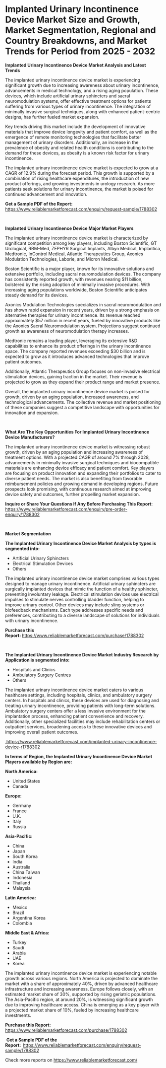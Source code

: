 <p><h1>Implanted Urinary Incontinence Device Market Size and Growth, Market Segmentation, Regional and Country Breakdowns, and Market Trends for Period from 2025 -  2032</h1></p><p><strong>Implanted Urinary Incontinence Device Market Analysis and Latest Trends</strong></p>
<p><p>The implanted urinary incontinence device market is experiencing significant growth due to increasing awareness about urinary incontinence, advancements in medical technology, and a rising aging population. These devices, which include artificial urinary sphincters and sacral neuromodulation systems, offer effective treatment options for patients suffering from various types of urinary incontinence. The integration of minimally invasive surgical techniques, along with enhanced patient-centric designs, has further fueled market expansion.</p><p>Key trends driving this market include the development of innovative materials that improve device longevity and patient comfort, as well as the emergence of remote monitoring technologies that facilitate better management of urinary disorders. Additionally, an increase in the prevalence of obesity and related health conditions is contributing to the demand for these devices, as obesity is a known risk factor for urinary incontinence.</p><p>The implanted urinary incontinence device market is expected to grow at a CAGR of 12.9% during the forecast period. This growth is supported by a combination of rising healthcare expenditures, the introduction of new product offerings, and growing investments in urology research. As more patients seek solutions for urinary incontinence, the market is poised for continued advancement and innovation.</p></p>
<p><strong>Get a Sample PDF of the Report:&nbsp;</strong> <a href="https://www.reliablemarketforecast.com/enquiry/request-sample/1788302?utm_campaign=2516&utm_medium=2&utm_source=Github&utm_content=ia&utm_term=05032025&utm_id=implanted-urinary-incontinence-device">https://www.reliablemarketforecast.com/enquiry/request-sample/1788302</a></p>
<p>&nbsp;</p>
<p><strong>Implanted Urinary Incontinence Device Major Market Players</strong></p>
<p><p>The implanted urinary incontinence device market is characterized by significant competition among key players, including Boston Scientific, GT Urological, RBM-Med, ZEPHYR Surgical Implants, Albyn Medical, Implantica, Medtronic, InControl Medical, Atlantic Therapeutics Group, Axonics Modulation Technologies, Laborie, and Micron Medical. </p><p>Boston Scientific is a major player, known for its innovative solutions and extensive portfolio, including sacral neuromodulation devices. The company has consistently reported growth, with revenues nearing $11 billion, bolstered by the rising adoption of minimally invasive procedures. With increasing aging populations worldwide, Boston Scientific anticipates steady demand for its devices.</p><p>Axonics Modulation Technologies specializes in sacral neuromodulation and has shown rapid expansion in recent years, driven by a strong emphasis on alternative therapies for urinary incontinence. Its revenue reached approximately $57 million in recent years, fueled by innovative products like the Axonics Sacral Neuromodulation system. Projections suggest continued growth as awareness of neuromodulation therapy increases.</p><p>Medtronic remains a leading player, leveraging its extensive R&D capabilities to enhance its product offerings in the urinary incontinence space. The company reported revenues exceeding $30 billion and is expected to grow as it introduces advanced technologies that improve patient outcomes.</p><p>Additionally, Atlantic Therapeutics Group focuses on non-invasive electrical stimulation devices, gaining traction in the market. Their revenue is projected to grow as they expand their product range and market presence.</p><p>Overall, the implanted urinary incontinence device market is poised for growth, driven by an aging population, increased awareness, and technological advancements. The collective revenue and market positioning of these companies suggest a competitive landscape with opportunities for innovation and expansion.</p></p>
<p>&nbsp;</p>
<p><strong>What Are The Key Opportunities For Implanted Urinary Incontinence Device Manufacturers?</strong></p>
<p><p>The implanted urinary incontinence device market is witnessing robust growth, driven by an aging population and increasing awareness of treatment options. With a projected CAGR of around 7% through 2028, advancements in minimally invasive surgical techniques and biocompatible materials are enhancing device efficacy and patient comfort. Key players are focusing on product innovation and expanding their portfolios to cater to diverse patient needs. The market is also benefiting from favorable reimbursement policies and growing demand in developing regions. Future prospects look promising, with continuous research aimed at improving device safety and outcomes, further propelling market expansion.</p></p>
<p><strong>Inquire or Share Your Questions If Any Before Purchasing This Report:</strong> <a href="https://www.reliablemarketforecast.com/enquiry/pre-order-enquiry/1788302?utm_campaign=2516&utm_medium=2&utm_source=Github&utm_content=ia&utm_term=05032025&utm_id=implanted-urinary-incontinence-device">https://www.reliablemarketforecast.com/enquiry/pre-order-enquiry/1788302</a></p>
<p>&nbsp;</p>
<p><strong>Market Segmentation</strong></p>
<p><strong>The Implanted Urinary Incontinence Device Market Analysis by types is segmented into:</strong></p>
<p><ul><li>Artificial Urinary Sphincters</li><li>Electrical Stimulation Devices</li><li>Others</li></ul></p>
<p><p>The implanted urinary incontinence device market comprises various types designed to manage urinary incontinence. Artificial urinary sphincters are surgically implanted devices that mimic the function of a healthy sphincter, preventing involuntary leakage. Electrical stimulation devices use electrical impulses to stimulate nerves controlling bladder function, helping to improve urinary control. Other devices may include sling systems or biofeedback mechanisms. Each type addresses specific needs and preferences, contributing to a diverse landscape of solutions for individuals with urinary incontinence.</p></p>
<p><strong>Purchase this Report:&nbsp;</strong><a href="https://www.reliablemarketforecast.com/purchase/1788302?utm_campaign=2516&utm_medium=2&utm_source=Github&utm_content=ia&utm_term=05032025&utm_id=implanted-urinary-incontinence-device">https://www.reliablemarketforecast.com/purchase/1788302</a></p>
<p>&nbsp;</p>
<p><strong>The Implanted Urinary Incontinence Device Market Industry Research by Application is segmented into:</strong></p>
<p><ul><li>Hospitals and Clinics</li><li>Ambulatory Surgery Centres</li><li>Others</li></ul></p>
<p><p>The implanted urinary incontinence device market caters to various healthcare settings, including hospitals, clinics, and ambulatory surgery centers. In hospitals and clinics, these devices are used for diagnosing and treating urinary incontinence, providing patients with long-term solutions. Ambulatory surgery centers offer a less invasive environment for the implantation process, enhancing patient convenience and recovery. Additionally, other specialized facilities may include rehabilitation centers or outpatient services, broadening access to these innovative devices and improving overall patient outcomes.</p></p>
<p><a href="https://www.reliablemarketforecast.com/implanted-urinary-incontinence-device-r1788302?utm_campaign=2516&utm_medium=2&utm_source=Github&utm_content=ia&utm_term=05032025&utm_id=implanted-urinary-incontinence-device">&nbsp;https://www.reliablemarketforecast.com/implanted-urinary-incontinence-device-r1788302</a></p>
<p><strong>In terms of Region, the Implanted Urinary Incontinence Device Market Players available by Region are:</strong></p>
<p>
    <p> <strong> North America: </strong>
        <ul>
            <li>United States</li>
            <li>Canada</li>
        </ul>
        </p> 
    <p> <strong> Europe: </strong>
        <ul>
            <li>Germany</li>
            <li>France</li>
            <li>U.K.</li>
            <li>Italy</li>
            <li>Russia</li>
        </ul>
        </p> 
    <p> <strong> Asia-Pacific: </strong>
        <ul>
            <li>China</li>
            <li>Japan</li>
            <li>South Korea</li>
            <li>India</li>
            <li>Australia</li>
            <li>China Taiwan</li>
            <li>Indonesia</li>
            <li>Thailand</li>
            <li>Malaysia</li>
        </ul>
        </p> 
    <p> <strong> Latin America: </strong>
        <ul>
            <li>Mexico</li>
            <li>Brazil</li>
            <li>Argentina Korea</li>
            <li>Colombia</li>
        </ul>
        </p> 
    <p> <strong> Middle East & Africa: </strong>
        <ul>
            <li>Turkey</li>
            <li>Saudi</li>
            <li>Arabia</li>
            <li>UAE</li>
            <li>Korea</li>
        </ul>
    </p>
    </p>
<p><p>The implanted urinary incontinence device market is experiencing notable growth across various regions. North America is projected to dominate the market with a share of approximately 40%, driven by advanced healthcare infrastructure and increasing awareness. Europe follows closely, with an estimated market share of 30%, supported by rising geriatric populations. The Asia-Pacific region, at around 20%, is witnessing significant growth due to improving healthcare access. China is emerging as a key player with a projected market share of 10%, fueled by increasing healthcare investments.</p></p>
<p><strong>Purchase this Report: </strong><a href="https://www.reliablemarketforecast.com/purchase/1788302?utm_campaign=2516&utm_medium=2&utm_source=Github&utm_content=ia&utm_term=05032025&utm_id=implanted-urinary-incontinence-device">https://www.reliablemarketforecast.com/purchase/1788302</a></p>
<p>&nbsp;<strong>Get a Sample PDF of the Report:&nbsp;&nbsp;</strong><a href="https://www.reliablemarketforecast.com/enquiry/request-sample/1788302?utm_campaign=2516&utm_medium=2&utm_source=Github&utm_content=ia&utm_term=05032025&utm_id=implanted-urinary-incontinence-device">https://www.reliablemarketforecast.com/enquiry/request-sample/1788302</a></p>
<p><strong></strong></p>
<p>Check more reports on <a href="https://www.reliablemarketforecast.com/?utm_campaign=2516&utm_medium=2&utm_source=Github&utm_content=ia&utm_term=05032025&utm_id=implanted-urinary-incontinence-device">https://www.reliablemarketforecast.com/</a></p>